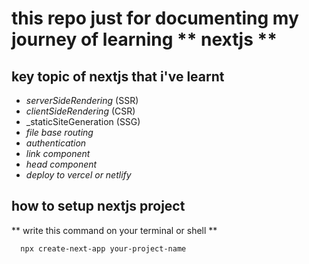 # this repo just for documenting my journey of learning ** nextjs **

## key topic of **nextjs** that i've learnt
- _serverSideRendering_ (SSR)
- _clientSideRendering_ (CSR)
- _staticSiteGeneration (SSG)
- _file base routing_
- _authentication_
- _link component_
- _head component_
- _deploy to vercel or netlify_

## how to setup nextjs project
** write this command on your terminal or shell **
```shell
  npx create-next-app your-project-name
```
